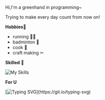 Hi,I'm a greenhand in programming~

Trying to make every day count from now on!

**Hobbies**🥰
- running 🏃‍♂️
- badminton 🏸
- cook 🍳
- craft making ✂

**Skilled** 💪

![My Skills](https://skillicons.dev/icons?i=c,py,mysql&theme=light)

**For U**

[![Typing SVG](https://readme-typing-svg.demolab.com?font=Fira+Code&weight=600&pause=1000&color=3D9EF7&background=ABFFA71E&center=true&vCenter=true&width=435&lines=Life+is+real%2C+life+is+earnest.)](https://git.io/typing-svg)
